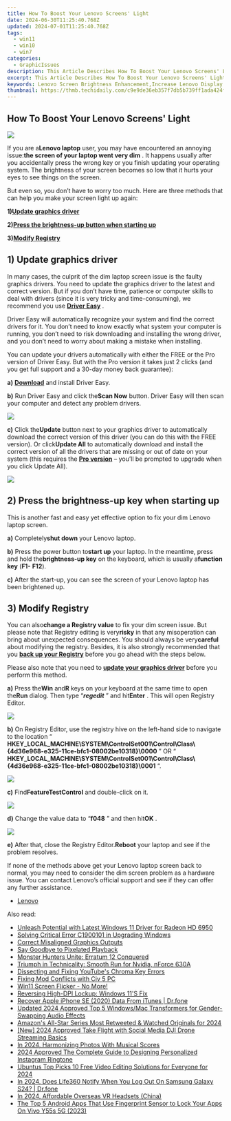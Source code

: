 ```yaml
---
title: How To Boost Your Lenovo Screens' Light
date: 2024-06-30T11:25:40.768Z
updated: 2024-07-01T11:25:40.768Z
tags:
  - win11
  - win10
  - win7
categories:
  - GraphicIssues
description: This Article Describes How To Boost Your Lenovo Screens' Light
excerpt: This Article Describes How To Boost Your Lenovo Screens' Light
keywords: Lenovo Screen Brightness Enhancement,Increase Lenovo Display Brightness,Lenovo Screens Light Optimization,Maximize Lenovo Screen Illumination,Lenovo Display Brightness Tips,Improve Light Output on Lenovo Displays,Lenovo Screen Brightening Techniques
thumbnail: https://thmb.techidaily.com/c9e9de36eb357f7db5b739ff1ada424f8276ace6815f6a294b656d072c86df72.jpg
---
```


## How To Boost Your Lenovo Screens' Light

![](https://images.drivereasy.com/wp-content/uploads/2017/10/img_59dad7accf3cc.jpg)

 If you are a**Lenovo laptop** user, you may have encountered an annoying issue:**the screen of your laptop went very dim** . It happens usually after you accidentally press the wrong key or you finish updating your operating system. The brightness of your screen becomes so low that it hurts your eyes to see things on the screen.

 But even so, you don’t have to worry too much. Here are three methods that can help you make your screen light up again:

 **1)[Update graphics driver](#a)**

 **2)[Press the brightness-up button when starting up](#b)**

 **3)[Modify Registry](#c)**

## 1) Update graphics driver

 In many cases, the culprit of the dim laptop screen issue is the faulty graphics drivers. You need to update the graphics driver to the latest and correct version. But if you don’t have time, patience or computer skills to deal with drivers (since it is very tricky and time-consuming), we recommend you use [**Driver Easy**](https://tools.techidaily.com/drivereasy/download/) .

 Driver Easy will automatically recognize your system and find the correct drivers for it. You don’t need to know exactly what system your computer is running, you don’t need to risk downloading and installing the wrong driver, and you don’t need to worry about making a mistake when installing.

 You can update your drivers automatically with either the FREE or the Pro version of Driver Easy. But with the Pro version it takes just 2 clicks (and you get full support and a 30-day money back guarantee):

**a)** [**Download**](https://tools.techidaily.com/drivereasy/download/) and install Driver Easy.

**b)** Run Driver Easy and click the**Scan Now** button. Driver Easy will then scan your computer and detect any problem drivers.

![](https://images.drivereasy.com/wp-content/uploads/2017/07/img_597858796d417.png)

**c)**  Click the**Update** button next to your graphics driver to automatically download the correct version of this driver (you can do this with the FREE version). Or click**Update All** to automatically download and install the correct version of all the drivers that are missing or out of date on your system (this requires the [**Pro version**](https://tools.techidaily.com/drivereasy/download/) – you’ll be prompted to upgrade when you click Update All).

![](https://images.drivereasy.com/wp-content/uploads/2017/07/img_597859a7e365f.jpg)

## 2) Press the brightness-up key when starting up

 This is another fast and easy yet effective option to fix your dim Lenovo laptop screen.

**a)**  Completely**shut down** your Lenovo laptop.

**b)**  Press the power button to**start up** your laptop. In the meantime, press and hold the**brightness-up key** on the keyboard, which is usually a**function key** (**F1-** **F12**).

**c)**  After the start-up, you can see the screen of your Lenovo laptop has been brightened up.

## 3) Modify Registry

 You can also**change a Registry value** to fix your dim screen issue. But please note that Registry editing is very**risky** in that any misoperation can bring about unexpected consequences. You should always be very**careful** about modifying the registry. Besides, it is also strongly recommended that you [**back up your Registry**](https://tools.techidaily.com/drivereasy/download/) before you go ahead with the steps below.

 Please also note that you need to [**update your graphics driver**](#a) before you perform this method.

**a)**  Press the**Win** and**R** keys on your keyboard at the same time to open the**Run** dialog. Then type “_**regedit**_ ” and hit**Enter** . This will open Registry Editor.

![](https://images.drivereasy.com/wp-content/uploads/2017/07/img_597862b688206.png)

**b)**  On Registry Editor, use the registry hive on the left-hand side to navigate to the location “ **HKEY\_LOCAL\_MACHINE\\SYSTEM\\ControlSet001\\Control\\Class\\{4d36e968-e325-11ce-bfc1-08002be10318}\\0000** ” OR “ **HKEY\_LOCAL\_MACHINE\\SYSTEM\\ControlSet001\\Control\\Class\\{4d36e968-e325-11ce-bfc1-08002be10318}\\0001** “.

![](https://images.drivereasy.com/wp-content/uploads/2017/07/img_597866ac4e53d.jpg)

**c)**  Find**FeatureTestControl** and double-click on it.

![](https://images.drivereasy.com/wp-content/uploads/2017/07/img_597867284d454.png)

**d)**  Change the value data to “**f048** ” and then hit**OK** .

![](https://images.drivereasy.com/wp-content/uploads/2017/07/img_597867f178db8.png)

**e)** After that, close the Registry Editor.**Reboot** your laptop and see if the problem resolves.

 If none of the methods above get your Lenovo laptop screen back to normal, you may need to consider the dim screen problem as a hardware issue. You can contact Lenovo’s official support and see if they can offer any further assistance.

* [Lenovo](https://tools.techidaily.com/drivereasy/download/)

<ins class="adsbygoogle"
     style="display:block"
     data-ad-format="autorelaxed"
     data-ad-client="ca-pub-7571918770474297"
     data-ad-slot="1223367746"></ins>



<ins class="adsbygoogle"
     style="display:block"
     data-ad-client="ca-pub-7571918770474297"
     data-ad-slot="8358498916"
     data-ad-format="auto"
     data-full-width-responsive="true"></ins>

<span class="atpl-alsoreadstyle">Also read:</span>
<div><ul>
<li><a href="https://graphic-issues.techidaily.com/unleash-potential-with-latest-windows-11-driver-for-radeon-hd-6950/"><u>Unleash Potential with Latest Windows 11 Driver for Radeon HD 6950</u></a></li>
<li><a href="https://graphic-issues.techidaily.com/solving-critical-error-c1900101-in-upgrading-windows/"><u>Solving Critical Error C1900101 in Upgrading Windows</u></a></li>
<li><a href="https://graphic-issues.techidaily.com/correct-misaligned-graphics-outputs/"><u>Correct Misaligned Graphics Outputs</u></a></li>
<li><a href="https://graphic-issues.techidaily.com/say-goodbye-to-pixelated-playback/"><u>Say Goodbye to Pixelated Playback</u></a></li>
<li><a href="https://graphic-issues.techidaily.com/monster-hunters-unite-erratum-12-conquered/"><u>Monster Hunters Unite: Erratum 12 Conquered</u></a></li>
<li><a href="https://graphic-issues.techidaily.com/triumph-in-technicality-smooth-run-for-nvidia-nforce-630a/"><u>Triumph in Technicality: Smooth Run for Nvidia, nForce 630A</u></a></li>
<li><a href="https://graphic-issues.techidaily.com/dissecting-and-fixing-youtubes-chroma-key-errors/"><u>Dissecting and Fixing YouTube's Chroma Key Errors</u></a></li>
<li><a href="https://graphic-issues.techidaily.com/fixing-mod-conflicts-with-civ-5-pc/"><u>Fixing Mod Conflicts with Civ 5 PC</u></a></li>
<li><a href="https://graphic-issues.techidaily.com/1719818332766-win11-screen-flicker-no-more/"><u>Win11 Screen Flicker - No More!</u></a></li>
<li><a href="https://graphic-issues.techidaily.com/reversing-high-dpi-lockup-windows-11s-fix/"><u>Reversing High-DPI Lockup: Windows 11'S Fix</u></a></li>
<li><a href="https://techidaily.com/recover-apple-iphone-se-2020-data-from-itunes-drfone-by-drfone-ios-data-recovery-ios-data-recovery/"><u>Recover Apple iPhone SE (2020) Data From iTunes | Dr.fone</u></a></li>
<li><a href="https://sound-tweaking.techidaily.com/updated-2024-approved-top-5-windowsmac-transformers-for-gender-swapping-audio-effects/"><u>Updated 2024 Approved Top 5 Windows/Mac Transformers for Gender-Swapping Audio Effects</u></a></li>
<li><a href="https://twitter-videos.techidaily.com/amazons-all-star-series-most-retweeted-and-watched-originals-for-2024/"><u>Amazon's All-Star Series  Most Retweeted & Watched Originals for 2024</u></a></li>
<li><a href="https://facebook-videos.techidaily.com/new-2024-approved-take-flight-with-social-media-dji-drone-streaming-basics/"><u>[New] 2024 Approved  Take Flight with Social Media  DJI Drone Streaming Basics</u></a></li>
<li><a href="https://some-knowledge.techidaily.com/in-2024-harmonizing-photos-with-musical-scores/"><u>In 2024, Harmonizing Photos With Musical Scores</u></a></li>
<li><a href="https://some-tips.techidaily.com/2024-approved-the-complete-guide-to-designing-personalized-instagram-ringtone/"><u>2024 Approved  The Complete Guide to Designing Personalized Instagram Ringtone</u></a></li>
<li><a href="https://ai-video-apps.techidaily.com/ubuntus-top-picks-10-free-video-editing-solutions-for-everyone-for-2024/"><u>Ubuntus Top Picks 10 Free Video Editing Solutions for Everyone for 2024</u></a></li>
<li><a href="https://review-topics.techidaily.com/in-2024-does-life360-notify-when-you-log-out-on-samsung-galaxy-s24-drfone-by-drfone-virtual-android/"><u>In 2024, Does Life360 Notify When You Log Out On Samsung Galaxy S24? | Dr.fone</u></a></li>
<li><a href="https://extra-lessons.techidaily.com/in-2024-affordable-overseas-vr-headsets-china/"><u>In 2024, Affordable Overseas VR Headsets (China)</u></a></li>
<li><a href="https://android-unlock.techidaily.com/the-top-5-android-apps-that-use-fingerprint-sensor-to-lock-your-apps-on-vivo-y55s-5g-2023-by-drfone-android/"><u>The Top 5 Android Apps That Use Fingerprint Sensor to Lock Your Apps On Vivo Y55s 5G (2023)</u></a></li>
</ul></div>
